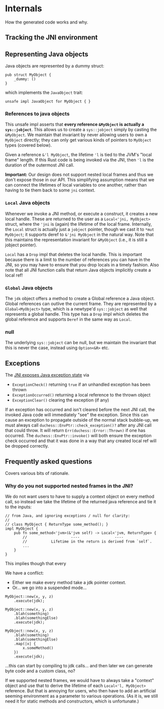 # Internals

How the generated code works and why.

## Tracking the JNI environment



## Representing Java objects

Java objects are represented by a dummy struct:

```rust,ignore
pub struct MyObject {
    _dummy: ()
}
```

which implements the `JavaObject` trait:

```rust,ignore
unsafe impl JavaObject for MyObject { }
```

### References to java objects

This unsafe impl asserts that **every reference `&MyObject` is actually a `sys::jobject`**. This allows us to create a `sys::jobject` simply by casting the `&MyObject`. We maintain that invariant by never allowing users to own a `MyObject` directly; they can only get various kinds of pointers to `MyObject` types (covered below).

Given a reference `&'l MyObject`, the lifetime `'l` is tied to the JVM's "local frame" length. If this Rust code is being invoked via the JNI, then `'l` is the duration of the outermost JNI call.

**Important:** Our design does not support nested local frames and thus we don't expose those in our API. This simplifying assumption means that we can connect the lifetimes of local variables to one another, rather than having to tie them back to some `jni` context.

### `Local` Java objects

Whenever we invoke a JNI method, or execute a construct, it creates a new local handle. These are returned to the user as a `Local<'jni, MyObject>` struct, where the `'jni` is (again) the lifetime of the local frame. Internally, the `Local` struct is actually just a `jobject` pointer, though we cast it to `*mut MyObject`; it supports deref to `&'jni MyObject` in the natural way. Note that this maintains the representation invariant for `&MyObject` (i.e., it is still a jobject pointer).

`Local` has a `Drop` impl that deletes the local handle. This is important because there is a limit to the number of references you can have in the JNI, so you may have to ensure that you drop locals in a timely fashion. Also note that all JNI function calls that return Java objects implicitly create a local ref!

### `Global` Java objects

The `jdk` object offers a method to create a Global reference a Java object. Global references can outlive the current frame. They are represented by a `Global<MyObject>` type, which is a newtype'd `sys::jobject` as well that represents a global handle. This type has a `Drop` impl which deletes the global reference and supports `Deref` in the same way as `Local`.

### null

The underlying `sys::jobject` can be null, but we maintain the invariant that this is never the case, instead using `Option<&R>` etc.

## Exceptions

The [JNI exposes Java exception state](https://docs.oracle.com/javase/7/docs/technotes/guides/jni/spec/functions.html#wp5234) via

* `ExceptionCheck()` returning `true` if an unhandled exception has been thrown
* `ExceptionOccurred()` returning a local reference to the thrown object
* `ExceptionClear()` clearing the exception (if any)

If an exception has occurred and isn't cleared before the next JNI call, the invoked Java code will immediately "see" the exception. Since this can cause an exception to propagate outside of the normal stack bubble-up, we must always call `duchess::EnvPtr::check_exception()?` after any JNI call that could throw. It will return `Err(duchess::Error::Thrown)` if one has occurred. The `duchess::EnvPtr::invoke()` will both ensure the exception check occurred and that it was done in a way that any created local ref will be dropped correctly.

## Frequently asked questions

Covers various bits of rationale.

### Why do you not supported nested frames in the JNI?

We do not want users to have to supply a context object on every method call, so instead we take the lifetime of the returned java reference and tie it to the inputs:

```rust,ignore
// from Java, and ignoring exceptions / null for clarity:
//
// class MyObject { ReturnType some_method(); }
impl MyObject {
    pub fn some_method<'jvm>(&'jvm self) -> Local<'jvm, ReturnType> {
        //                    ----                ----
        //           Lifetime in the return is derived from `self`.
        ...
    }
}
```

This implies though that every

We have a conflict:

* Either we make every method take a jdk pointer context.
* Or... we go into a suspended mode...

```rust,ignore
MyObject::new(x, y, z)
    .execute(jdk);

MyObject::new(x, y, z)
    .blah(something)
    .blah(somethingElse)
    .execute(jdk);

MyObject::new(x, y, z)
    .blah(something)
    .blah(somethingElse)
    .map(|x| {
        x.someMethod()
    })
    .execute(jdk);
```

...this can start by compiling to jdk calls... and then later we can generate byte code and a custom class, no?



If we supported nested frames, we would have to always take a "context" object and use that to derive the lifetime of each `Local<'l, MyObject>` reference. But that is annoying for users, who then have to add an artificial seeming environment as a parameter to various operations. (As it is, we still need it for static methods and constructors, which is unfortunate.)

